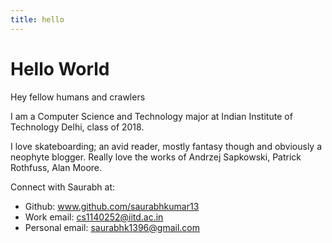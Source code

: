 ```yaml
---
title: hello
---
```

# Hello World


Hey fellow humans and crawlers

I am a Computer Science and Technology major at Indian Institute of Technology Delhi, class of 2018.

I love skateboarding; an avid reader, mostly fantasy though and obviously a neophyte blogger. Really love the works of Andrzej Sapkowski, Patrick Rothfuss, Alan Moore. 

Connect with Saurabh at:

* Github: www.github.com/saurabhkumar13
* Work email: cs1140252@iitd.ac.in
* Personal email: saurabhk1396@gmail.com

